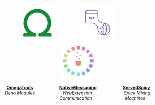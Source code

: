 
<br>

<div align = center>

[<img
    width = 120
    src = 'Assets/OmegaTools.png'
/>][OmegaTools]                          
[<img
    width = 120
    src = 'Assets/NativeMessaging.png'
/>][NativeMessaging]                          
[<img
    width = 120
    src = 'Assets/ServedSpicy.png'
/>][ServedSpicy]

**[OmegaTools]**                        **[NativeMessaging]**                        **[ServedSpicy]**<br>
   *Deno Modules*                          *WebExtension*                               *Spice Mixing*    <br>
                                            *Communication*                              *Machines*

</div>

<br>


<!----------------------------------------------------------------------------->

[NativeMessaging]: https://github.com/NativeMessaging
[ServedSpicy]: https://github.com/ServedSpicy
[OmegaTools]: https://github.com/OmegaTools
